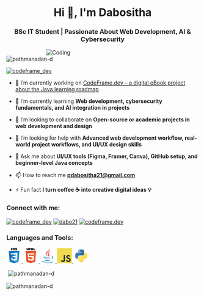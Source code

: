 <h1 align="center">Hi 👋, I'm Dabositha</h1>
<h3 align="center">BSc IT Student | Passionate About Web Development, AI & Cybersecurity</h3>
<img align="right" alt="Coding" width="400" src="https://mir-s3-cdn-cf.behance.net/project_modules/disp/601014116770475.6068beff4640a.gif">


<p align="left"> <img src="https://komarev.com/ghpvc/?username=pathmanadan-d&label=Profile%20views&color=0e75b6&style=flat" alt="pathmanadan-d" /> </p>

<p align="left"> <a href="https://twitter.com/codeframe_dev" target="blank"><img src="https://img.shields.io/twitter/follow/codeframe_dev?logo=twitter&style=for-the-badge" alt="codeframe_dev" /></a> </p>

- 🔭 I’m currently working on [CodeFrame.dev – a digital eBook project about the Java learning roadmap](https://www.instagram.com/codeframe.dev)

- 🌱 I’m currently learning **Web development, cybersecurity fundamentals, and AI integration in projects**

- 👯 I’m looking to collaborate on **Open-source or academic projects in web development and design**

- 🤝 I’m looking for help with **Advanced web development workflow, real-world project workflows, and UI/UX design skills**

- 💬 Ask me about **UI/UX tools (Figma, Framer, Canva), GitHub setup, and beginner-level Java concepts**

- 📫 How to reach me **pdabositha21@gmail.com**

- ⚡ Fun fact **I turn coffee ☕ into creative digital ideas 💡**

<h3 align="left">Connect with me:</h3>
<p align="left">
<a href="https://twitter.com/codeframe_dev" target="blank"><img align="center" src="https://raw.githubusercontent.com/rahuldkjain/github-profile-readme-generator/master/src/images/icons/Social/twitter.svg" alt="codeframe_dev" height="30" width="40" /></a>
<a href="https://linkedin.com/in/dabo21" target="blank"><img align="center" src="https://raw.githubusercontent.com/rahuldkjain/github-profile-readme-generator/master/src/images/icons/Social/linked-in-alt.svg" alt="dabo21" height="30" width="40" /></a>
<a href="https://instagram.com/codeframe.dev" target="blank"><img align="center" src="https://raw.githubusercontent.com/rahuldkjain/github-profile-readme-generator/master/src/images/icons/Social/instagram.svg" alt="codeframe.dev" height="30" width="40" /></a>
</p>

<h3 align="left">Languages and Tools:</h3>
<p align="left"> <a href="https://www.w3schools.com/css/" target="_blank" rel="noreferrer"> <img src="https://raw.githubusercontent.com/devicons/devicon/master/icons/css3/css3-original-wordmark.svg" alt="css3" width="40" height="40"/> </a> <a href="https://www.w3.org/html/" target="_blank" rel="noreferrer"> <img src="https://raw.githubusercontent.com/devicons/devicon/master/icons/html5/html5-original-wordmark.svg" alt="html5" width="40" height="40"/> </a> <a href="https://www.java.com" target="_blank" rel="noreferrer"> <img src="https://raw.githubusercontent.com/devicons/devicon/master/icons/java/java-original.svg" alt="java" width="40" height="40"/> </a> <a href="https://developer.mozilla.org/en-US/docs/Web/JavaScript" target="_blank" rel="noreferrer"> <img src="https://raw.githubusercontent.com/devicons/devicon/master/icons/javascript/javascript-original.svg" alt="javascript" width="40" height="40"/> </a> <a href="https://www.python.org" target="_blank" rel="noreferrer"> <img src="https://raw.githubusercontent.com/devicons/devicon/master/icons/python/python-original.svg" alt="python" width="40" height="40"/> </a> </p>

<p>&nbsp;<img align="center" src="https://github-readme-stats.vercel.app/api?username=pathmanadan-d&show_icons=true&locale=en" alt="pathmanadan-d" /></p>

<p><img align="center" src="https://github-readme-streak-stats.herokuapp.com/?user=pathmanadan-d&" alt="pathmanadan-d" /></p>
